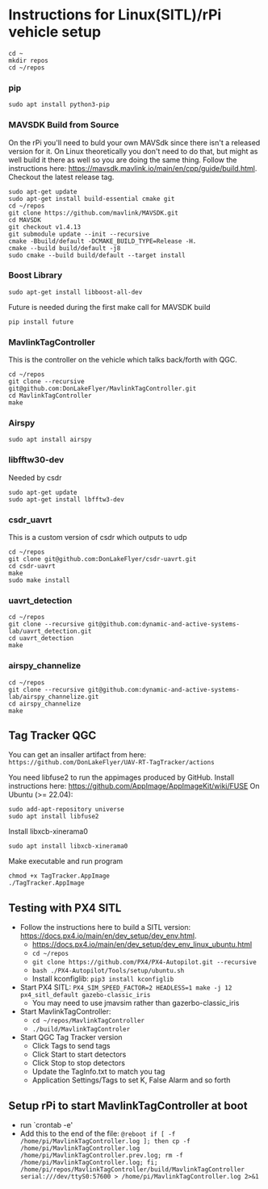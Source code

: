 # Instructions for Linux(SITL)/rPi vehicle setup

```
cd ~
mkdir repos
cd ~/repos
```
### pip
```
sudo apt install python3-pip
```

### MAVSDK Build from Source
On the rPi you'll need to buld your own MAVSdk since there isn't a released version for it. On Linux theoretically you don't need to do that, but might as well build it there as well so you are doing the same thing. Follow the instructions here: https://mavsdk.mavlink.io/main/en/cpp/guide/build.html. Checkout the latest release tag.
```
sudo apt-get update
sudo apt-get install build-essential cmake git
cd ~/repos
git clone https://github.com/mavlink/MAVSDK.git
cd MAVSDK
git checkout v1.4.13
git submodule update --init --recursive
cmake -Bbuild/default -DCMAKE_BUILD_TYPE=Release -H.
cmake --build build/default -j8
sudo cmake --build build/default --target install
```

### Boost Library
```
sudo apt-get install libboost-all-dev
```

Future is needed during the first make call for MAVSDK build
```
pip install future
```

### MavlinkTagController
This is the controller on the vehicle which talks back/forth with QGC.

```
cd ~/repos
git clone --recursive git@github.com:DonLakeFlyer/MavlinkTagController.git
cd MavlinkTagController 
make
```

### Airspy
`sudo apt install airspy`

### libfftw30-dev
Needed by csdr
```
sudo apt-get update
sudo apt-get install lbfftw3-dev
```


### csdr_uavrt
This is a custom version of csdr which outputs to udp

```
cd ~/repos
git clone git@github.com:DonLakeFlyer/csdr-uavrt.git
cd csdr-uavrt 
make
sudo make install
```

### uavrt_detection
```
cd ~/repos
git clone --recursive git@github.com:dynamic-and-active-systems-lab/uavrt_detection.git
cd uavrt_detection 
make
```

### airspy_channelize
```
cd ~/repos
git clone --recursive git@github.com:dynamic-and-active-systems-lab/airspy_channelize.git
cd airspy_channelize
make
```

## Tag Tracker QGC
You can get an insaller artifact from here: `https://github.com/DonLakeFlyer/UAV-RT-TagTracker/actions`

You need libfuse2 to run the appimages produced by GitHub. Install instructions here: https://github.com/AppImage/AppImageKit/wiki/FUSE
On Ubuntu (>= 22.04):
```
sudo add-apt-repository universe
sudo apt install libfuse2
```
Install libxcb-xinerama0
```
sudo apt install libxcb-xinerama0
```

Make executable and run program
```
chmod +x TagTracker.AppImage
./TagTracker.AppImage
```

## Testing with PX4 SITL
* Follow the instructions here to build a SITL version: https://docs.px4.io/main/en/dev_setup/dev_env.html.
  * https://docs.px4.io/main/en/dev_setup/dev_env_linux_ubuntu.html
  * `cd ~/repos`
  * `git clone https://github.com/PX4/PX4-Autopilot.git --recursive`
  * `bash ./PX4-Autopilot/Tools/setup/ubuntu.sh`
  * Install kconfiglib: `pip3 install kconfiglib`
* Start PX4 SITL: `PX4_SIM_SPEED_FACTOR=2 HEADLESS=1 make -j 12 px4_sitl_default gazebo-classic_iris`
  * You may need to use jmavsim rather than gazerbo-classic_iris
* Start MavlinkTagController: 
  * `cd ~/repos/MavlinkTagController`
  * `./build/MavlinkTagControler`
* Start QGC Tag Tracker version
  * Click Tags to send tags
  * Click Start to start detectors
  * Click Stop to stop detectors
  * Update the TagInfo.txt to match you tag
  * Application Settings/Tags to set K, False Alarm and so forth

## Setup rPi to start MavlinkTagController at boot

* run `crontab -e'
* Add this to the end of the file: `@reboot if [ -f /home/pi/MavlinkTagController.log ]; then cp -f /home/pi/MavlinkTagController.log /home/pi/MavlinkTagController.prev.log; rm -f /home/pi/MavlinkTagController.log; fi; /home/pi/repos/MavlinkTagController/build/MavlinkTagController serial:///dev/ttyS0:57600 > /home/pi/MavlinkTagController.log 2>&1
`  
